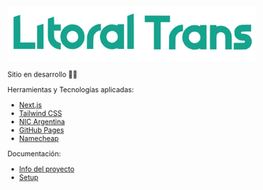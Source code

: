 <img src="https://github.com/lucasvazq/litoral-trans/blob/main/docs/title.png?raw=true">

Sitio en desarrollo 👨‍💻

Herramientas y Tecnologías aplicadas:
- [Next.js](https://nextjs.org/)
- [Tailwind CSS](https://tailwindcss.com/)
- [NIC Argentina](https://nic.ar/)
- [GitHub Pages](https://pages.github.com/)
- [Namecheap](https://www.namecheap.com/)

Documentación:
- [Info del proyecto](/docs/INFO_DEL_PROYECTO.md)
- [Setup](/docs/SETUP.md)
